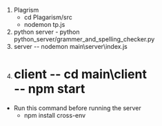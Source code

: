 1. Plagrism
   - cd Plagarism/src
   - nodemon tp.js
2. python server - python python_server/grammer_and_spelling_checker.py
3. server -- nodemon main\server\index.js
4. client -- cd main\client\
    -- npm start
   =======

- Run this command before running the server
  - npm install cross-env
